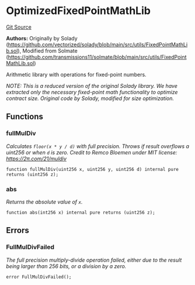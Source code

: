 # OptimizedFixedPointMathLib
[Git Source](https://github.com/VerisLabs/kToken/blob/106bb3d6000277e5445cb27a912aae110bd01f57/src/vendor/solady/utils/OptimizedFixedPointMathLib.sol)

**Authors:**
Originally by Solady (https://github.com/vectorized/solady/blob/main/src/utils/FixedPointMathLib.sol), Modified from Solmate (https://github.com/transmissions11/solmate/blob/main/src/utils/FixedPointMathLib.sol)

Arithmetic library with operations for fixed-point numbers.

*NOTE: This is a reduced version of the original Solady library.
We have extracted only the necessary fixed-point math functionality to optimize contract size.
Original code by Solady, modified for size optimization.*


## Functions
### fullMulDiv

*Calculates `floor(x * y / d)` with full precision.
Throws if result overflows a uint256 or when `d` is zero.
Credit to Remco Bloemen under MIT license: https://2π.com/21/muldiv*


```solidity
function fullMulDiv(uint256 x, uint256 y, uint256 d) internal pure returns (uint256 z);
```

### abs

*Returns the absolute value of `x`.*


```solidity
function abs(int256 x) internal pure returns (uint256 z);
```

## Errors
### FullMulDivFailed
*The full precision multiply-divide operation failed, either due
to the result being larger than 256 bits, or a division by a zero.*


```solidity
error FullMulDivFailed();
```

